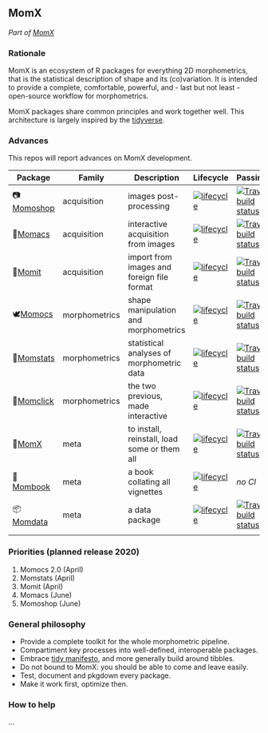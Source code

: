 
<!-- README.md is generated from README.Rmd. Please edit that file -->

## MomX

*Part of [MomX](https://momx.github.io/MomX/)*

<!--
[![lifecycle](https://img.shields.io/badge/lifecycle-experimental-orange.svg)](https://www.tidyverse.org/lifecycle/#experimental)
[![Travis build status](https://travis-ci.org/MomX/MomX.svg?branch=master)](https://travis-ci.org/MomX/MomX)
[![CRAN status](https://www.r-pkg.org/badges/version/MomX)](https://cran.r-project.org/package=MomX)
-->

### Rationale
MomX is an ecosystem of R packages for everything 2D morphometrics, that
is the statistical description of shape and its (co)variation. It is
intended to provide a complete, comfortable, powerful, and - last but
not least - open-source workflow for morphometrics.

MomX packages share common principles and work together well. This
architecture is largely inspired by the
[tidyverse](https://tidyverse.org).

### Advances
This repos will report advances on MomX development.

| Package                                                      | Family        | Description                                  | Lifecycle                                                                                                                         | Passing                                                                                                              | CRAN                                                                                                         |
|--------------------------------------------------------------|---------------|----------------------------------------------|-----------------------------------------------------------------------------------------------------------------------------------|----------------------------------------------------------------------------------------------------------------------|--------------------------------------------------------------------------------------------------------------|
| :camera:[Momoshop](https://github.com/MomX/Momoshop)         | acquisition   | images post-processing                       | [![lifecycle](https://img.shields.io/badge/lifecycle-experimental-orange.svg)](https://www.tidyverse.org/lifecycle/#experimental) | [![Travis build status](https://travis-ci.org/MomX/Momacs.svg?branch=master)](https://travis-ci.org/MomX/Momacs)     | [![CRAN status](https://www.r-pkg.org/badges/version/Momoshop)](https://cran.r-project.org/package=Momoshop) |
| :round_pushpin:[Momacs](https://github.com/MomX/Momoshop)    | acquisition   | interactive acquisition from images          | [![lifecycle](https://img.shields.io/badge/lifecycle-experimental-orange.svg)](https://www.tidyverse.org/lifecycle/#experimental) | [![Travis build status](https://travis-ci.org/MomX/Momoshop.svg?branch=master)](https://travis-ci.org/MomX/Momoshop) | [![CRAN status](https://www.r-pkg.org/badges/version/Momacs)](https://cran.r-project.org/package=Momacs)     |
| :vulcan_salute:[Momit](https://github.com/MomX/Momit)        | acquisition   | import from images and foreign file format   | [![lifecycle](https://img.shields.io/badge/lifecycle-experimental-orange.svg)](https://www.tidyverse.org/lifecycle/#experimental) | [![Travis build status](https://travis-ci.org/MomX/Momit.svg?branch=master)](https://travis-ci.org/MomX/Momit)       | [![CRAN status](https://www.r-pkg.org/badges/version/Momit)](https://cran.r-project.org/package=Momit)       |
| :dove:[Momocs](https://github.com/MomX/Momocs)               | morphometrics | shape manipulation and morphometrics         | [![lifecycle](https://img.shields.io/badge/lifecycle-experimental-orange.svg)](https://www.tidyverse.org/lifecycle/#experimental) | [![Travis build status](https://travis-ci.org/MomX/Momocs.svg?branch=master)](https://travis-ci.org/MomX/Momocs)     | [![CRAN status](https://www.r-pkg.org/badges/version/Momocs)](https://cran.r-project.org/package=Momocs)     |
| :eagle:[Momstats](https://github.com/MomX/Momstats)          | morphometrics | statistical analyses of morphometric data    | [![lifecycle](https://img.shields.io/badge/lifecycle-experimental-orange.svg)](https://www.tidyverse.org/lifecycle/#experimental) | [![Travis build status](https://travis-ci.org/MomX/Momstats.svg?branch=master)](https://travis-ci.org/MomX/Momstats) | [![CRAN status](https://www.r-pkg.org/badges/version/Momstats)](https://cran.r-project.org/package=Momstats) |
| :hatching_chick:[Momclick](https://github.com/MomX/Momclick) | morphometrics | the two previous, made interactive           | [![lifecycle](https://img.shields.io/badge/lifecycle-experimental-orange.svg)](https://www.tidyverse.org/lifecycle/#experimental) | [![Travis build status](https://travis-ci.org/MomX/Momclick.svg?branch=master)](https://travis-ci.org/MomX/Momclick) | [![CRAN status](https://www.r-pkg.org/badges/version/Momclick)](https://cran.r-project.org/package=Momclick) |
| :ring:[MomX](https://github.com/MomX/MomX)                   | meta          | to install, reinstall, load some or them all | [![lifecycle](https://img.shields.io/badge/lifecycle-experimental-orange.svg)](https://www.tidyverse.org/lifecycle/#experimental) | [![Travis build status](https://travis-ci.org/MomX/MomX.svg?branch=master)](https://travis-ci.org/MomX/MomX)         | [![CRAN status](https://www.r-pkg.org/badges/version/MomX)](https://cran.r-project.org/package=MomX)         |
| :blue_book:[Mombook](https://github.com/MomX/Mombook)        | meta          | a book collating all vignettes               | [![lifecycle](https://img.shields.io/badge/lifecycle-experimental-orange.svg)](https://www.tidyverse.org/lifecycle/#experimental) | _no CI_                                                                                                              | _not for CRAN_                                                                                               |
| :package:[Momdata](https://github.com/MomX/Momdata)          | meta          | a data package                               | [![lifecycle](https://img.shields.io/badge/lifecycle-experimental-orange.svg)](https://www.tidyverse.org/lifecycle/#experimental) | [![Travis build status](https://travis-ci.org/MomX/Momdata.svg?branch=master)](https://travis-ci.org/MomX/Momdata)   | _not for CRAN_                                                                                               |
|                                                              |               |                                              |                                                                                                                                   |                                                                                                                      |                                                                                                              |
### Priorities (planned release 2020)
1. Momocs 2.0 (April)
2. Momstats (April)
3. Momit (April)
4. Momacs (June)
5. Momoshop (June)

### General philosophy
* Provide a complete toolkit for the whole morphometric pipeline.
* Compartiment key processes into well-defined, interoperable packages.
* Embrace [tidy manifesto](https://cran.r-project.org/web/packages/tidyverse/vignettes/manifesto.html), and more generally build around tibbles.
* Do not bound to MomX: you should be able to come and leave easily.
* Test, document and pkgdown every package.
* Make it work first, optimize then.

### How to help
...


<!-- Core MomX currently includes:

  - **[MomX](https://momx.github.io/MomX/)**: make it easy to
    install/load/update all MomX packages
  - **[Momacs](https://github.com/MomX/Momacs)**: acquisition of
    morphometrics data
  - **[Momit](http://momx.github.io/Momit/)**: morphometrics data
    conversion and exchange
  - **[Momocs](http://momx.github.io/Momocs/)**: the mothership of MomX,
    complete 2D morphometrics toolbox from shapes and collections of
    shapes
  - **[Momecs](http://momx.github.io/Momecs/)**: multivariate analyses
    for multivariate data, notably morphometrics

You can follow their development/status
below:

| Package | Lifecycle                                                                                                                         | Travis                                                                                                              | CRAN                                                                                                         | Website                                               |
| ------- | --------------------------------------------------------------------------------------------------------------------------------- | ------------------------------------------------------------------------------------------------------------------- | ------------------------------------------------------------------------------------------------------------ | ----------------------------------------------------- |
| MomX    | [![lifecycle](https://img.shields.io/badge/lifecycle-experimental-orange.svg)](https://www.tidyverse.org/lifecycle/#experimental) | [![Travis build status](https://travis-ci.org/MomX/MomX.svg?branch=master)](https://travis-ci.org/MomX/MomX)        | [![CRAN status](https://www.r-pkg.org/badges/version/MomX)](https://cran.r-project.org/package=MomX)         | [MomX.github.io/MomX](http://momx.github.io/MomX)     |
| Momacs  | [![lifecycle](https://img.shields.io/badge/lifecycle-experimental-orange.svg)](https://www.tidyverse.org/lifecycle/#experimental) | [![Travis build status](https://travis-ci.org/MomX/Momacs.svg?branch=master)](https://travis-ci.org/MomX/Momacs)    | [![CRAN status](https://www.r-pkg.org/badges/version/Momacs)](https://cran.r-project.org/package=Momacs)     | <https://github.com/MomX/Momacs>                      |
| Momit   | [![lifecycle](https://img.shields.io/badge/lifecycle-experimental-orange.svg)](https://www.tidyverse.org/lifecycle/#experimental) | [![Travis build status](https://travis-ci.org/MomX/Momit.svg?branch=master)](https://travis-ci.org/MomX/Momit)      | [![CRAN status](https://www.r-pkg.org/badges/version/Momit)](https://cran.r-project.org/package=Momit)       | [MomX.github.io/Momit](http://momx.github.io/Momit)   |
| Momocs  | [![lifecycle](https://img.shields.io/badge/lifecycle-maturing-blue.svg)](https://www.tidyverse.org/lifecycle/#maturing)           | [![Travis-CI Build Status](https://travis-ci.org/MomX/Momocs.svg?branch=master)](https://travis-ci.org/MomX/Momocs) | [![CRAN Status Badge](http://www.r-pkg.org/badges/version/Momocs)](http://cran.r-project.org/package=Momocs) | [MomX.github.io/Momocs](http://momx.github.io/Momocs) |
| Momecs  | [![lifecycle](https://img.shields.io/badge/lifecycle-experimental-orange.svg)](https://www.tidyverse.org/lifecycle/#experimental) | [![Travis build status](https://travis-ci.org/MomX/Momecs.svg?branch=master)](https://travis-ci.org/MomX/Momecs)    | [![CRAN status](https://www.r-pkg.org/badges/version/Momecs)](https://cran.r-project.org/package=Momecs)     | [MomX.github.io/Momecs](http://momx.github.io/Momecs) |

Other protypic MomX packages
follows:

| Package  | Lifecycle                                                                                                                         | Travis                                                                                                             | CRAN                                                                                                       | Website                                                 |
| -------- | --------------------------------------------------------------------------------------------------------------------------------- | ------------------------------------------------------------------------------------------------------------------ | ---------------------------------------------------------------------------------------------------------- | ------------------------------------------------------- |
| Momfarm  | [![lifecycle](https://img.shields.io/badge/lifecycle-experimental-orange.svg)](https://www.tidyverse.org/lifecycle/#experimental) | [![Travis build status](https://travis-ci.org/MomX/Momfarm.svg?branch=master)](https://travis-ci.org/MomX/Momfarm) | [![CRAN status](https://www.r-pkg.org/badges/version/Momfarm)](https://cran.r-project.org/package=Momfarm) | [MomX.github.io/Momfarm](http://momx.github.io/Momfarm) |
| Momoshop | [![lifecycle](https://img.shields.io/badge/lifecycle-experimental-orange.svg)](https://www.tidyverse.org/lifecycle/#experimental) | soon                                                                                                               | soon                                                                                                       | soon                                                    |

### Installation

The (future) released version will be installable from
[CRAN](https://CRAN.R-project.org/package=MomX) with:

``` r
install.packages("MomX")
```

But, so far, and for all MomX packages, I strongly recommend (and
typically only support) using the development version that can be
installed from GitHub with:

``` r
# install.packages("devtools")
devtools::install_github("MomX/MomX")
```

Then, all MomX packages (only Momocs so far) will be loadable with a
single call to:

``` r
library(MomX)
#> ────────────────────────────────────────────  Attaching MomX packages  ─────────────────────────────────────────── 
#> → Momocs     1.2.9.1      
#> → Momecs     0.1.0    
#> ──────────────────────────────────────────────────────── ✔ ───────────────────────────────────────────────────────
```

MomX packages can be attached, detached, updated from CRAN, updated from
[GitHub](http://github.com/MomX) with:

``` r
MomX_attach()        # equivalent to: library(MomX)
MomX_detach()
MomX_update_cran()
MomX_update_github()
```

-->

